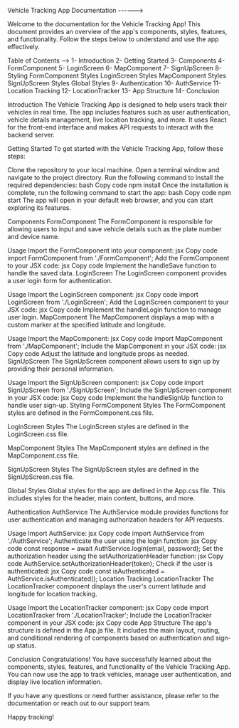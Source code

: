 Vehicle Tracking App Documentation ------>


Welcome to the documentation for the Vehicle Tracking App! This document provides an overview of the app's components, styles, features, and functionality. Follow the steps below to understand and use the app effectively.

Table of Contents -->
1- Introduction
2- Getting Started
3- Components
4- FormComponent
5- LoginScreen
6- MapComponent
7- SignUpScreen
8- Styling
FormComponent Styles
LoginScreen Styles
MapComponent Styles
SignUpScreen Styles
Global Styles
9- Authentication
10- AuthService
11- Location Tracking
12- LocationTracker
13- App Structure
14- Conclusion



Introduction
The Vehicle Tracking App is designed to help users track their vehicles in real time. The app includes features such as user authentication, vehicle details management, live location tracking, and more. It uses React for the front-end interface and makes API requests to interact with the backend server.

Getting Started
To get started with the Vehicle Tracking App, follow these steps:

Clone the repository to your local machine.
Open a terminal window and navigate to the project directory.
Run the following command to install the required dependencies:
bash
Copy code
npm install
Once the installation is complete, run the following command to start the app:
bash
Copy code
npm start
The app will open in your default web browser, and you can start exploring its features.

Components
FormComponent
The FormComponent is responsible for allowing users to input and save vehicle details such as the plate number and device name.

Usage
Import the FormComponent into your component:
jsx
Copy code
import FormComponent from './FormComponent';
Add the FormComponent to your JSX code:
jsx
Copy code
<FormComponent onSave={handleSave} />
Implement the handleSave function to handle the saved data.
LoginScreen
The LoginScreen component provides a user login form for authentication.

Usage
Import the LoginScreen component:
jsx
Copy code
import LoginScreen from './LoginScreen';
Add the LoginScreen component to your JSX code:
jsx
Copy code
<LoginScreen onLogin={handleLogin} />
Implement the handleLogin function to manage user login.
MapComponent
The MapComponent displays a map with a custom marker at the specified latitude and longitude.

Usage
Import the MapComponent:
jsx
Copy code
import MapComponent from './MapComponent';
Include the MapComponent in your JSX code:
jsx
Copy code
<MapComponent latitude={26.2124} longitude={78.1772} />
Adjust the latitude and longitude props as needed.
SignUpScreen
The SignUpScreen component allows users to sign up by providing their personal information.

Usage
Import the SignUpScreen component:
jsx
Copy code
import SignUpScreen from './SignUpScreen';
Include the SignUpScreen component in your JSX code:
jsx
Copy code
<SignUpScreen onSignUp={handleSignUp} />
Implement the handleSignUp function to handle user sign-up.
Styling
FormComponent Styles
The FormComponent styles are defined in the FormComponent.css file.

LoginScreen Styles
The LoginScreen styles are defined in the LoginScreen.css file.

MapComponent Styles
The MapComponent styles are defined in the MapComponent.css file.

SignUpScreen Styles
The SignUpScreen styles are defined in the SignUpScreen.css file.

Global Styles
Global styles for the app are defined in the App.css file. This includes styles for the header, main content, buttons, and more.

Authentication
AuthService
The AuthService module provides functions for user authentication and managing authorization headers for API requests.

Usage
Import AuthService:
jsx
Copy code
import AuthService from './AuthService';
Authenticate the user using the login function:
jsx
Copy code
const response = await AuthService.login(email, password);
Set the authorization header using the setAuthorizationHeader function:
jsx
Copy code
AuthService.setAuthorizationHeader(token);
Check if the user is authenticated:
jsx
Copy code
const isAuthenticated = AuthService.isAuthenticated();
Location Tracking
LocationTracker
The LocationTracker component displays the user's current latitude and longitude for location tracking.

Usage
Import the LocationTracker component:
jsx
Copy code
import LocationTracker from './LocationTracker';
Include the LocationTracker component in your JSX code:
jsx
Copy code
<LocationTracker />
App Structure
The app's structure is defined in the App.js file. It includes the main layout, routing, and conditional rendering of components based on authentication and sign-up status.

Conclusion
Congratulations! You have successfully learned about the components, styles, features, and functionality of the Vehicle Tracking App. You can now use the app to track vehicles, manage user authentication, and display live location information.

If you have any questions or need further assistance, please refer to the documentation or reach out to our support team.

Happy tracking!
